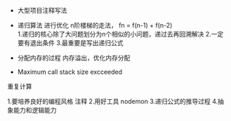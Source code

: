 - 大型项目注释写法
- 递归算法   进行优化
  n阶楼梯的走法， fn = f(n-1) + f(n-2)  
  1.递归的核心除了大问题划分为n个相似的小问题，递过去再回溯解决  2.一定要有退出条件
  3.最重要是写出递归公式


- 分配内存的过程
    内存溢出，优化内存分配
- Maximum call stack size excceeded

重复计算

1.要培养良好的编程风格  注释
2.用好工具  nodemon
3.递归公式的推导过程
4.抽象能力和逻辑能力